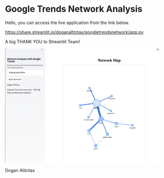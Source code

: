 # Google Trends Network Analysis

Hello, you can access the live application from the link below.

https://share.streamlit.io/doganaltintas/googletrendsnetwork/app.py

A big THANK YOU to Streamlit Team! 

![Screenshot](screenshot.png)

Dogan Altintas

